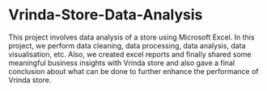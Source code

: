 # Vrinda-Store-Data-Analysis
This project involves data analysis of a store using Microsoft Excel. In this project, we perform data cleaning, data processing,
data analysis, data visualisation, etc. Also, we created excel reports and finally shared some meaningful business insights with
Vrinda store and also gave a final conclusion about what can be done to further enhance the performance of Vrinda store.

